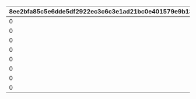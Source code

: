 |8ee2bfa85c5e6dde5df2922ec3c6c3e1ad21bc0e401579e9b1329d56d262adc3|528604ab341ab7c3e92f5184d29cea22008a058dbe0885fd54bd18267cd1b7bb|460eec1ad055eb4cbf287b4cbaf8670137009c0a9e5c9b4adcf5b8b8d9792b1e|7c8b1f360e9837403308abd96f88f40bae933a05bee865d2d05b5b1c828127fc|4d0c492218cc8ad34c7d158d6a9cf4b908f46d07f00897c5046f3aa77c386910|0fe8c11fe6c7e20c099d0dbcb7a77befc66ba0827d533dbe4bc584fc79fc6dc3|9774ea5c7cc13256bc20e7835151b51f26d90ddef63a6ea9e587881a8d11acae|dad5d86e5f2a463aee95a9b30efd1dad03e61dfa0e022526c402e718cb4042b1|6a3563b5ab52394c216160128e64bc86a7c11767dd5c35103b662fd503f7d91d|aa3080557e0a51c8c29cdc059129a8657c0ca56a5d8304126ceff4cf73a14b22|f6882c99a5612a03fa2321dfef0673e49a47752613d09d83d358604d335bc548|7443a7cd1e5b40cedb02695b2b6a6f79c130107d1e4b1e5d9345ae43500189c1|fdc6c9ce7ac4833be9b2ae9988d718b63cb8b1ed750646684ebcfb739d2b98b0|bfb7886b5885db11320d69e8e9b566a074ead961d5546fd2ae387680aaaa3475|c22a15fb663849c1c8f208370287711a281b13869efd8396f052ded81e67ee91|69703cbdc9a9bf37abac5b861f7f2d10ee2849fc5cb85ad24d075f67131864dd|
| --- | --- | --- | --- | --- | --- | --- | --- | --- | --- | --- | --- | --- | --- | --- | --- |
|0|0|91002|0|0|0|0|0|0|0|1001201|0|8|0|0|50|
|0|0|91002|0|0|0|0|0|0|0|1001202|0|8|0|0|50|
|0|0|91002|0|0|0|0|0|0|0|1001203|0|8|0|0|50|
|0|0|91002|0|0|0|0|0|0|0|1001204|0|8|0|0|100|
|0|0|91002|0|0|0|0|0|0|0|2001201|0|8|0|0|50|
|0|0|91002|0|0|0|0|0|0|0|2001202|0|8|0|0|50|
|0|0|91002|0|0|0|0|0|0|0|2001203|0|8|0|0|50|
|0|0|91002|0|0|0|0|0|0|0|2001204|0|8|0|0|100|